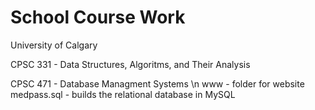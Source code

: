# School Course Work

University of Calgary

CPSC 331 - Data Structures, Algoritms, and Their Analysis

CPSC 471 - Database Managment Systems \n
  www - folder for website
  medpass.sql - builds the relational database in MySQL
